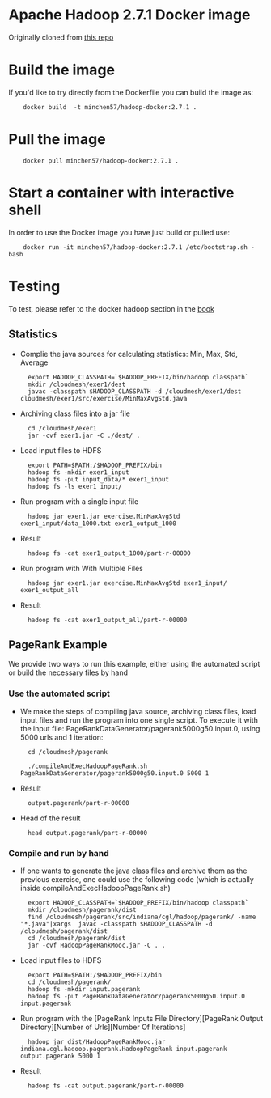 # Apache Hadoop 2.7.1 Docker image
Originally cloned from [this repo](https://github.com/sequenceiq/hadoop-docker)

# Build the image

If you'd like to try directly from the Dockerfile you can build the image as:

		docker build  -t minchen57/hadoop-docker:2.7.1 .


# Pull the image

		docker pull minchen57/hadoop-docker:2.7.1 .


# Start a container with interactive shell

In order to use the Docker image you have just build or pulled use:

		docker run -it minchen57/hadoop-docker:2.7.1 /etc/bootstrap.sh -bash


# Testing
To test, please refer to the docker hadoop section in the [book](https://drive.google.com/file/d/1Mdd_TJcbXurJYRpG2gKCVqWmbhvED2Mp/view)

## Statistics
* Complie the java sources for calculating statistics: Min, Max, Std, Average

		export HADOOP_CLASSPATH=`$HADOOP_PREFIX/bin/hadoop classpath`
		mkdir /cloudmesh/exer1/dest
		javac -classpath $HADOOP_CLASSPATH -d /cloudmesh/exer1/dest cloudmesh/exer1/src/exercise/MinMaxAvgStd.java

* Archiving class files into a jar file 
		
		cd /cloudmesh/exer1
		jar -cvf exer1.jar -C ./dest/ .

* Load input files to HDFS

		export PATH=$PATH:/$HADOOP_PREFIX/bin
		hadoop fs -mkdir exer1_input
		hadoop fs -put input_data/* exer1_input
		hadoop fs -ls exer1_input/

* Run program with a single input file
		
		hadoop jar exer1.jar exercise.MinMaxAvgStd exer1_input/data_1000.txt exer1_output_1000

* Result
		
		hadoop fs -cat exer1_output_1000/part-r-00000

* Run program with With Multiple Files
		
		hadoop jar exer1.jar exercise.MinMaxAvgStd exer1_input/ exer1_output_all

* Result

		hadoop fs -cat exer1_output_all/part-r-00000

## PageRank Example

We provide two ways to run this example, either using the automated script or build the necessary files by hand
### Use the automated script

* We make the steps of compiling java source, archiving class files, load input files and run the program into one single script. To execute it with the input file: PageRankDataGenerator/pagerank5000g50.input.0, using 5000 urls and 1 iteration:
		
		cd /cloudmesh/pagerank

		./compileAndExecHadoopPageRank.sh PageRankDataGenerator/pagerank5000g50.input.0 5000 1
		
* Result

		output.pagerank/part-r-00000

* Head of the result

		head output.pagerank/part-r-00000

### Compile and run by hand
* If one wants to generate the java class files and archive them as the previous exercise, one could use the following code (which is actually inside compileAndExecHadoopPageRank.sh)

		export HADOOP_CLASSPATH=`$HADOOP_PREFIX/bin/hadoop classpath`
		mkdir /cloudmesh/pagerank/dist
		find /cloudmesh/pagerank/src/indiana/cgl/hadoop/pagerank/ -name "*.java"|xargs  javac -classpath $HADOOP_CLASSPATH -d /cloudmesh/pagerank/dist
		cd /cloudmesh/pagerank/dist
		jar -cvf HadoopPageRankMooc.jar -C . .

* Load input files to HDFS

		export PATH=$PATH:/$HADOOP_PREFIX/bin
		cd /cloudmesh/pagerank/
		hadoop fs -mkdir input.pagerank
		hadoop fs -put PageRankDataGenerator/pagerank5000g50.input.0 input.pagerank
		
* Run program with the [PageRank Inputs File Directory][PageRank Output Directory][Number of Urls][Number Of Iterations]
		
		hadoop jar dist/HadoopPageRankMooc.jar indiana.cgl.hadoop.pagerank.HadoopPageRank input.pagerank output.pagerank 5000 1

* Result
		
		hadoop fs -cat output.pagerank/part-r-00000
		
